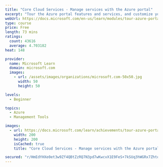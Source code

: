 ```yaml
---
title: "Core Cloud Services - Manage services with the Azure portal"
excerpt: "Tour the Azure portal features and services, and customize your portal."
webUrl: https://docs.microsoft.com/en-us/learn/modules/tour-azure-portal/
type: course
price: Free
length: 73 mins
ratings:
  count: 43616
  average: 4.703182
heat: 148

provider:
  name: Microsoft Learn
  domain: microsoft.com
  images:
    - url: /assets/images/organizations/microsoft.com-50x50.jpg
      width: 50
      height: 50

levels:
  - Beginner

topics:
  - Azure
  - Management Tools

images:
  - url: https://docs.microsoft.com/learn/achievements/tour-azure-portal-features-social.png
    width: 200
    height: 200
    isCached: true
    title: "Core Cloud Services - Manage services with the Azure portal"

secured: "r/HmEdYHXe0et3w9Zf4QBtZzRQ7N3pd7wKwcvX1E9FeS+7kSUq3hWGRx7Zhtq2TTZq6/vwSG5PfqZJAlqFXg9x5oMAF3w0CXB7lH1EIlhbx7xZrBzM05daKdWUXX0qYdbQIz6OIgicVnepIVkIksrk9ih/jMoS05j6icVMPXj+TkTFS+CPfOgln4RBI0TSmZz0nOOK8xitBzmydL9j0jhhjH96L50XmM/IxwRZwoaNI0+K5XMZWqFtniMjcR9Ma8XIp9RZIiLHJWLC4RYyrnhv8W6bl5YbVm7tz8SghdHmmSILOapZ6GWkMkuP3s25BnjHPUNkE5JrpPDtKObKgHU+IxOrEabB6sPyTLgGf4yx6JpsXi4w4a/N4Frdzuyw8wgwTQHE+9dGsKEm6z255L9A==;lCAi/f1hpL5zL784w2uGlg=="
---
```


